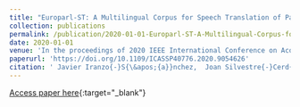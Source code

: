 ```yaml
---
title: "Europarl-ST: A Multilingual Corpus for Speech Translation of Parliamentary Debates"
collection: publications
permalink: /publication/2020-01-01-Europarl-ST-A-Multilingual-Corpus-for-Speech-Translation-of-Parliamentary-Debates
date: 2020-01-01
venue: 'In the proceedings of 2020 IEEE International Conference on Acoustics, Speech and Signal Processing, ICASSP 2020, Barcelona, Spain, May 4-8, 2020'
paperurl: 'https://doi.org/10.1109/ICASSP40776.2020.9054626'
citation: ' Javier Iranzo{-}S{\&apos;{a}}nchez,  Joan Silvestre{-}Cerd{\`{a}},  Javier Jorge,  Nahuel Rosell{\&apos;{o}},  Adri{\`{a}} Gim{\&apos;{e}}nez,  Albert Sanch{\&apos;{\i}}s,  Jorge Civera,  Alfons Juan, &quot;Europarl-ST: A Multilingual Corpus for Speech Translation of Parliamentary Debates.&quot; In the proceedings of 2020 IEEE International Conference on Acoustics, Speech and Signal Processing, ICASSP 2020, Barcelona, Spain, May 4-8, 2020, 2020.'
---
```

[Access paper here](https://doi.org/10.1109/ICASSP40776.2020.9054626){:target="_blank"}
